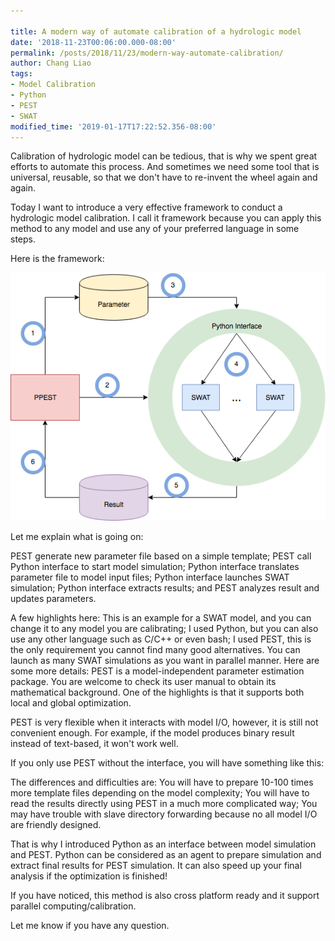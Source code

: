 ```yaml
---
 
title: A modern way of automate calibration of a hydrologic model
date: '2018-11-23T00:06:00.000-08:00'
permalink: /posts/2018/11/23/modern-way-automate-calibration/
author: Chang Liao
tags:
- Model Calibration
- Python
- PEST
- SWAT
modified_time: '2019-01-17T17:22:52.356-08:00'
---
```


Calibration of hydrologic model can be tedious, that is why we spent great efforts to automate this process. And sometimes we need some tool that is universal, reusable, so that we don't have to re-invent the wheel again and again.

Today I want to introduce a very effective framework to conduct a hydrologic model calibration. I call it framework because you can apply this method to any model and use any of your preferred language in some steps.

Here is the framework:

![Figure 1](https://github.com/changliao/changliao.github.io/blob/main/_figure/pypest_interface.png?raw=true)

Let me explain what is going on:


PEST generate new parameter file based on a simple template;
PEST call Python interface to start model simulation;
Python interface translates parameter file to model input files;
Python interface launches SWAT simulation;
Python interface extracts results; and
PEST analyzes result and updates parameters.

A few highlights here:
This is an example for a SWAT model, and you can change it to any model you are calibrating;
I used Python, but you can also use any other language such as C/C++ or even bash;
I used PEST, this is the only requirement you cannot find many good alternatives.
You can launch as many SWAT simulations as you want in parallel manner.
Here are some more details:
PEST is a model-independent parameter estimation package. You are welcome to check its user manual to obtain its mathematical background. One of the highlights is that it supports both local and global optimization.

PEST is very flexible when it interacts with model I/O, however, it is still not convenient enough. For example, if the model produces binary result instead of text-based, it won't work well.

If you only use PEST without the interface, you will have something like this:


The differences and difficulties are:
You will have to prepare 10-100 times more template files depending on the model complexity;
You will have to read the results directly using PEST in a much more complicated way;
You may have trouble with slave directory forwarding because no all model I/O are friendly designed.

That is why I introduced Python as an interface between model simulation and PEST. Python can be considered as an agent to prepare simulation and extract final results for PEST simulation. It can also speed up your final analysis if the optimization is finished!

If you have noticed, this method is also cross platform ready and it support parallel computing/calibration.

Let me know if you have any question.

